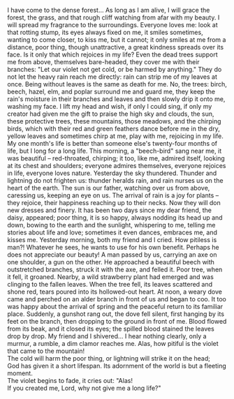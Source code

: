 I have come to the dense forest... 
As long as I am alive, I will grace the forest, the grass, and that rough cliff watching from afar with my beauty. I will spread my fragrance to the surroundings. 
Everyone loves me: look at that rotting stump, its eyes always fixed on me, it smiles sometimes, wanting to come closer, to kiss me, but it cannot; it only smiles at me from a distance, poor thing, though unattractive, a great kindness spreads over its face.
Is it only that which rejoices in my life? 
Even the dead trees support me from above, themselves bare-headed, they cover me with their branches: "Let our violet not get cold, or be harmed by anything." 
They do not let the heavy rain reach me directly: rain can strip me of my leaves at once. 
Being without leaves is the same as death for me. 
No, the trees: birch, beech, hazel, elm, and poplar surround me and guard me, they keep the rain's moisture in their branches and leaves and then slowly drip it onto me, washing my face. 
I lift my head and wish, if only I could sing, if only my creator had given me the gift to praise the high sky and clouds, the sun, these protective trees, these mountains, those meadows, and the chirping birds, which with their red and green feathers dance before me in the dry, yellow leaves and sometimes chirp at me, play with me, rejoicing in my life. 
My one month's life is better than someone else's twenty-four months of life, but I long for a long life. 
This morning, a "beech-bird" sang near me, it was beautiful – red-throated, chirping; it too, like me, admired itself, looking at its chest and shoulders; everyone admires themselves, everyone rejoices in life, everyone loves nature.
Yesterday the sky thundered. Thunder and lightning do not frighten us: thunder heralds rain, and rain nurses us on the heart of the earth. 
The sun is our father, watching over us from above, caressing us, keeping an eye on us. 
The arrival of rain is a joy for plants – they rejoice, their happiness reaching up to their necks.
Now they will don new dresses and finery. 
It has been two days since my dear friend, the daisy, appeared; poor thing, it is so happy, always nodding its head up and down, bowing to the earth and the sunlight, whispering to me, telling me stories about life and love; sometimes it even dances, embraces me, and kisses me. 
Yesterday morning, both my friend and I cried.
How pitiless is man?! 
Whatever he sees, he wants to use for his own benefit. 
Perhaps he does not appreciate our beauty! 
A man passed by us, carrying an axe on one shoulder, a gun on the other. 
He approached a beautiful beech with outstretched branches, struck it with the axe, and felled it. 
Poor tree, when it fell, it groaned. 
Nearby, a wild strawberry plant had emerged and was clinging to the fallen leaves. 
When the tree fell, its leaves scattered and shone red, tears poured into its hollowed-out heart.
At noon, a weary dove came and perched on an alder branch in front of us and began to coo. 
It too was happy about the arrival of spring and the peaceful return to its familiar place. 
Suddenly, a gunshot rang out, the dove fell silent, first hanging by its feet on the branch, then dropping to the ground in front of me. 
Blood flowed from its beak, and it closed its eyes; the spilled blood stained the leaves drop by drop. 
My friend and I shivered... 
I hear nothing clearly, only a murmur, a rumble, a dim clamor reaches me. 
Alas, how pitiful is the violet that came to the mountain!  
The cold will harm the poor thing, or lightning will strike it on the head;  
God has given it a short lifespan.
Its adornment of the world is but a fleeting moment.  
The violet begins to fade, it cries out: "Alas!  
If you created me, Lord, why not give me a long life?"
